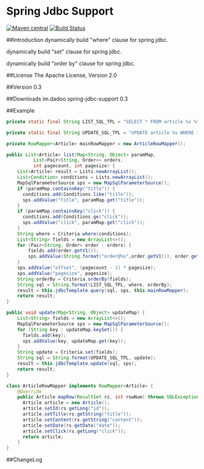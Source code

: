 Spring Jdbc Support
===================
[![Maven central](https://maven-badges.herokuapp.com/maven-central/im.dadoo/spring-jdbc-support/badge.svg)](https://maven-badges.herokuapp.com/maven-central/im.dadoo/spring-jdbc-support)
[![Build Status](https://travis-ci.org/dadooteam/spring-jdbc-support.svg?branch=master)](https://travis-ci.org/dadooteam/spring-jdbc-support)

##Introduction
dynamically build "where" clause for spring jdbc.

dynamically build "set" clause for spring jdbc.

dynamically build "order by" clause for spring jdbc.


##License
The Apache License, Version 2.0

##Version
0.3

##Downloads
	<dependency>
	  <groupId>im.dadoo</groupId>
	  <artifactId>spring-jdbc-support</artifactId>
	  <version>0.3</version>
	</dependency>

##Example
```java
private static final String LIST_SQL_TPL = "SELECT * FROM article %s %s LIMIT :offset,:pagesize";

private static final String UPDATE_SQL_TPL = "UPDATE article %s WHERE id=:id";

private RowMapper<Article> mainRowMapper = new ArticleRowMapper();

public List<Article> list(Map<String, Object> paramMap, 
          List<Pair<String, Order>> orders, 
          int pagecount, int pagesize) {
    List<Article> result = Lists.newArrayList();
    List<Condition> conditions = Lists.newArrayList();
    MapSqlParameterSource sps = new MapSqlParameterSource();
    if (paramMap.containsKey("title")) {
      conditions.add(Conditions.like("title"));
      sps.addValue("title", paramMap.get("title"));
    }
    if (paramMap.containsKey("click")) {
      conditions.add(Conditions.ge("click"));
      sps.addValue("click", paramMap.get("click"));
    }
    String where = Criteria.where(conditions);
    List<String> fields = new ArrayList<>();
    for (Pair<String, Order> order : orders) {
        fields.add(order.getV1());
        sps.addValue(String.format("order@%s",order.getV1()), order.getV2().getName());
    }
    sps.addValue("offset", (pagecount - 1) * pagesize);
    sps.addValue("pagesize", pagesize);
    String orderBy = Criteria.orderBy(fields);
    String sql = String.format(LIST_SQL_TPL, where, orderBy);
    result = this.jdbcTemplate.query(sql, sps, this.mainRowMapper);
    return result;
}

public void update(Map<String, Object> updateMap) {    
    List<String> fields = new ArrayList<>();
    MapSqlParameterSource sps = new MapSqlParameterSource();
    for (String key : updateMap.keySet()) {
      fields.add(key);
      sps.addValue(key, updateMap.get(key));
    }
    String update = Criteria.set(fields);
    String sql = String.format(UPDATE_SQL_TPL, update);
    result = this.jdbcTemplate.update(sql, sps);
    return result;
}

class ArticleRowMapper implements RowMapper<Article> {
    @Override
    public Article mapRow(ResultSet rs, int rowNum) throws SQLException {
      Article article = new Article();
      article.setId(rs.getLong("id"));
      article.setTitle(rs.getString("title"));
      article.setContent(rs.getString("content"));
      article.setDate(rs.getDate("date"));
      article.setClick(rs.getLong("click"));
      return article;
    }
}

```
##ChangeLog